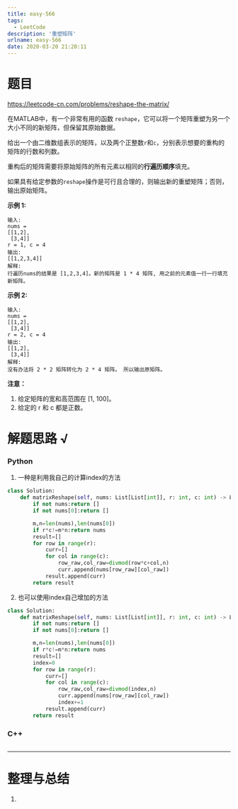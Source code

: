 ```yaml
---
title: easy-566
tags:
  - LeetCode
description: '重塑矩阵'
urlname: easy-566
date: 2020-03-20 21:20:11
---
```


# 题目

https://leetcode-cn.com/problems/reshape-the-matrix/

在MATLAB中，有一个非常有用的函数 `reshape`，它可以将一个矩阵重塑为另一个大小不同的新矩阵，但保留其原始数据。

给出一个由二维数组表示的矩阵，以及两个正整数`r`和`c`，分别表示想要的重构的矩阵的行数和列数。

重构后的矩阵需要将原始矩阵的所有元素以相同的**行遍历顺序**填充。

如果具有给定参数的`reshape`操作是可行且合理的，则输出新的重塑矩阵；否则，输出原始矩阵。

**示例 1:**

```
输入: 
nums = 
[[1,2],
 [3,4]]
r = 1, c = 4
输出: 
[[1,2,3,4]]
解释:
行遍历nums的结果是 [1,2,3,4]。新的矩阵是 1 * 4 矩阵, 用之前的元素值一行一行填充新矩阵。
```

**示例 2:**

```
输入: 
nums = 
[[1,2],
 [3,4]]
r = 2, c = 4
输出: 
[[1,2],
 [3,4]]
解释:
没有办法将 2 * 2 矩阵转化为 2 * 4 矩阵。 所以输出原矩阵。
```

**注意：**

1. 给定矩阵的宽和高范围在 [1, 100]。
2. 给定的 r 和 c 都是正数。



# 解题思路 √

### Python

1. 一种是利用我自己的计算index的方法 

```python
class Solution:
    def matrixReshape(self, nums: List[List[int]], r: int, c: int) -> List[List[int]]:
        if not nums:return []
        if not nums[0]:return []

        m,n=len(nums),len(nums[0])
        if r*c!=m*n:return nums
        result=[]
        for row in range(r):
            curr=[]
            for col in range(c):
                row_raw,col_raw=divmod(row*c+col,n)
                curr.append(nums[row_raw][col_raw])
            result.append(curr)
        return result
```

2. 也可以使用index自己增加的方法


```python
class Solution:
    def matrixReshape(self, nums: List[List[int]], r: int, c: int) -> List[List[int]]:
        if not nums:return []
        if not nums[0]:return []

        m,n=len(nums),len(nums[0])
        if r*c!=m*n:return nums
        result=[]
        index=0
        for row in range(r):
            curr=[]
            for col in range(c):
                row_raw,col_raw=divmod(index,n)
                curr.append(nums[row_raw][col_raw])
                index+=1
            result.append(curr)
        return result
```



### C++

```cpp

```

---



# 整理与总结

1. 


